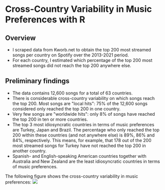 # Cross-Country Variability in Music Preferences with R

## Overview
- I scraped data from Kworb.net to obtain the top 200 most streamed songs per country on Spotify over the 2013-2021 period.
- For each country, I estimated which percentage of the top 200 most streamed songs did not reach the top 200 anywhere else.

## Preliminary findings
- The data contains 12,600 songs for a total of 63 countries.
- There is considerable cross-country variability on which songs reach the top 200. Most songs are "local hits": 75% of the 12,600 songs considered only reached the top 200 in one country.
- Very few songs are "worldwide hits": only 8% of songs have reached the top 200 in ten or more countries.
- The top 3 most idiosyncratic countries in terms of music preferences are Turkey, Japan and Brazil. The percentage who only reached the top 200 within these countries (and not anywhere else) is 89%, 86% and 84%, respectively. This means, for example, that 178 out of the 200 most streamed songs for Turkey have not reached the top 200 in another country.
- Spanish- and English-speaking American countries together with Australia and New Zealand are the least idiosyncratic countries in terms of music preferences.

The following figure shows the cross-country variability in music preferences: 
![](https://github.com/gtorresmq/spotifydata/blob/main/images/Rplot02.png)


